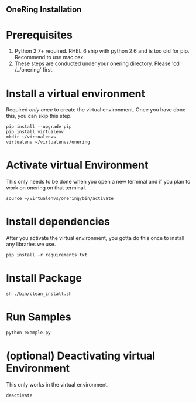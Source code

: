 
OneRing Installation
-----------------------

Prerequisites
=============================
1. Python 2.7+ required. RHEL 6 ship with python 2.6 and is too old for pip. Recommend to use mac osx.
2. These steps are conducted under your onering directory. Please 'cd /../onering' first.

Install a virtual environment
=============================

Required *only once* to create the virtual environment.  Once you have done this, you can skip this step.

```
pip install --upgrade pip
pip install virtualenv
mkdir ~/virtualenvs
virtualenv ~/virtualenvs/onering
```

Activate virtual Environment
============================

This only needs to be done when you open a new terminal and if you plan to work on onering on that terminal.
```
source ~/virtualenvs/onering/bin/activate
```

Install dependencies
====================

After you activate the virtual environment, you gotta do this once to install any libraries we use.

```
pip install -r requirements.txt
```

Install Package
===============

```
sh ./bin/clean_install.sh
```

Run Samples
===========

```
python example.py
```

(optional) Deactivating virtual Environment
===========================================

This only works in the virtual environment.
```
deactivate
```
